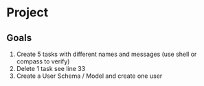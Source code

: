 # Project

## Goals

1. Create 5 tasks with different names and messages (use shell or compass to verify)
2. Delete 1 task see line 33
3. Create a User Schema / Model and create one user
